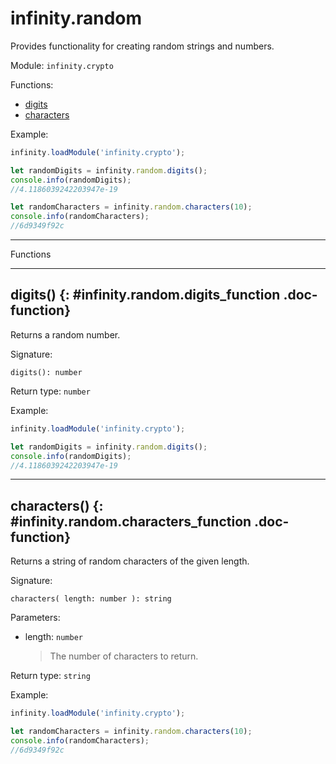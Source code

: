 ﻿# infinity.random

Provides functionality for creating random strings and numbers.

Module: `infinity.crypto`

<div class="doc-toc" markdown="1">

<div class="doc-toc-heading">Functions:</div>

- [digits](#infinity.random.digits_function)
- [characters](#infinity.random.characters_function)

</div>

Example:

```typescript
infinity.loadModule('infinity.crypto');

let randomDigits = infinity.random.digits();
console.info(randomDigits);
//4.1186039242203947e-19

let randomCharacters = infinity.random.characters(10);
console.info(randomCharacters);
//6d9349f92c
```

---

<div class="doc-heading">Functions</div>

---

## digits() {: #infinity.random.digits_function .doc-function}

Returns a random number.

Signature:
```
digits(): number
```

Return type: `number`

Example:

```typescript
infinity.loadModule('infinity.crypto');

let randomDigits = infinity.random.digits();
console.info(randomDigits);
//4.1186039242203947e-19
```

---

## characters() {: #infinity.random.characters_function .doc-function}

Returns a string of random characters of the given length.

Signature:
```
characters( length: number ): string
```

Parameters:

- length: `number`
  >The number of characters to return.


Return type: `string`

Example:

```typescript
infinity.loadModule('infinity.crypto');

let randomCharacters = infinity.random.characters(10);
console.info(randomCharacters);
//6d9349f92c
```

